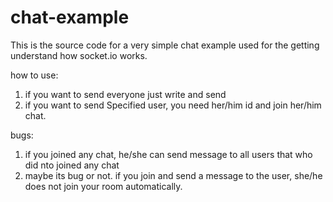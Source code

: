# chat-example

This is the source code for a very simple chat example used for
the getting understand how socket.io works.

how to use:
1. if you want to send everyone just write and send
2. if you want to send Specified user, you need her/him id and join her/him chat.

bugs: 
1. if you joined any chat, he/she can send message to all users that who did nto joined any chat
2. maybe its bug or not. if you join and send a message to the user, she/he does not join your room automatically. 